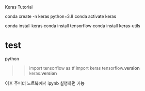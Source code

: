 Keras Tutorial

conda create -n keras python=3.8
conda activate keras

conda install keras
conda install tensorflow
conda install keras-utils

# test
python
>> import tensorflow as tf
>> import keras
>> tensorflow.__version__
>> keras.__version__


이후 주피터 노트북에서 ipynb 실행하면 가능
